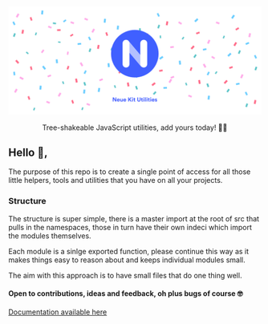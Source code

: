 ![Hero](https://github.com/neuekit/utilities/raw/master/hero.png)

<p align="center">
Tree-shakeable JavaScript utilities, add yours today! 🧑‍💻
</p>


## Hello 👋,

The purpose of this repo is to create a single point of access for all those little helpers, tools and utilities that you have on all your projects.

### Structure

The structure is super simple, there is a master import at the root of src that pulls in the namespaces, those in turn have their own indeci which import the modules themselves.

Each module is a sinlge exported function, please continue this way as it makes things easy to reason about and keeps individual modules small.

The aim with this approach is to have small files that do one thing well.

#### Open to contributions, ideas and feedback, oh plus bugs of course 🤓

[Documentation available here](https://neuekit.github.io/utilities/index.html)
